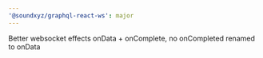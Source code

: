 ```yaml
---
'@soundxyz/graphql-react-ws': major
---
```


Better websocket effects onData + onComplete, no onCompleted renamed to onData
